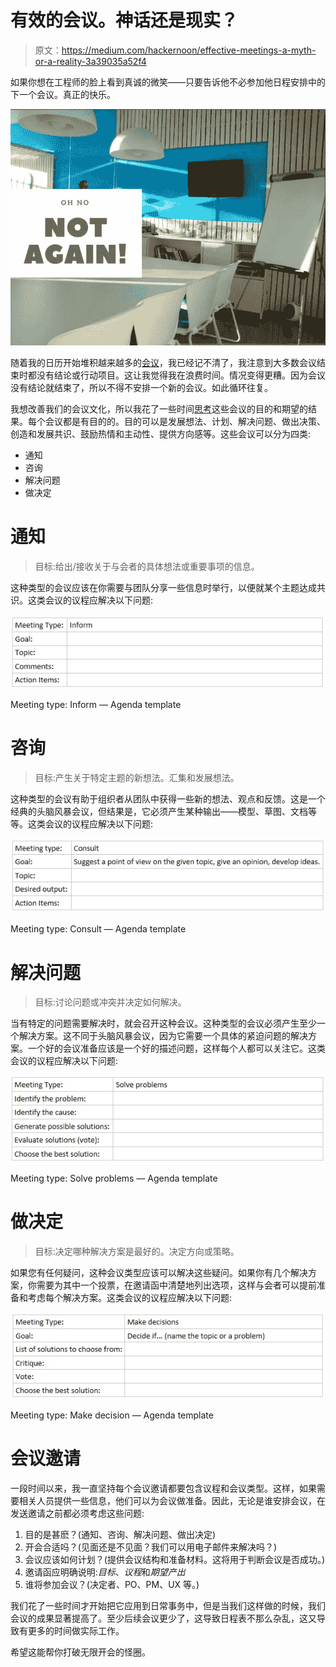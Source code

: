 # 有效的会议。神话还是现实？

> 原文：<https://medium.com/hackernoon/effective-meetings-a-myth-or-a-reality-3a39035a52f4>

如果你想在工程师的脸上看到真诚的微笑——只要告诉他不必参加他日程安排中的下一个会议。真正的快乐。

![](img/a46120fb39213b28c81087810d9f0d8f.png)

随着我的日历开始堆积越来越多的[会议](https://hackernoon.com/tagged/meetings)，我已经记不清了，我注意到大多数会议结束时都没有结论或行动项目。这让我觉得我在浪费时间。情况变得更糟。因为会议没有结论就结束了，所以不得不安排一个新的会议。如此循环往复。

我想改善我们的会议文化，所以我花了一些时间[思考](https://hackernoon.com/tagged/thinking)这些会议的目的和期望的结果。每个会议都是有目的的。目的可以是发展想法、计划、解决问题、做出决策、创造和发展共识、鼓励热情和主动性、提供方向感等。这些会议可以分为四类:

*   通知
*   咨询
*   解决问题
*   做决定

# 通知

> 目标:给出/接收关于与会者的具体想法或重要事项的信息。

这种类型的会议应该在你需要与团队分享一些信息时举行，以便就某个主题达成共识。这类会议的议程应解决以下问题:

![](img/fb24bf63fb251ce2bb5b466546cf5fa2.png)

Meeting type: Inform — Agenda template

# 咨询

> 目标:产生关于特定主题的新想法。汇集和发展想法。

这种类型的会议有助于组织者从团队中获得一些新的想法、观点和反馈。这是一个经典的头脑风暴会议，但结果是，它必须产生某种输出——模型、草图、文档等等。这类会议的议程应解决以下问题:

![](img/2cfa5554e3b847502fab7bf768ce9d1f.png)

Meeting type: Consult — Agenda template

# 解决问题

> 目标:讨论问题或冲突并决定如何解决。

当有特定的问题需要解决时，就会召开这种会议。这种类型的会议必须产生至少一个解决方案。这不同于头脑风暴会议，因为它需要一个具体的紧迫问题的解决方案。一个好的会议准备应该是一个好的描述问题，这样每个人都可以关注它。这类会议的议程应解决以下问题:

![](img/d790e9d5c5fb1303b7584d68f9681e1e.png)

Meeting type: Solve problems — Agenda template

# 做决定

> 目标:决定哪种解决方案是最好的。决定方向或策略。

如果您有任何疑问，这种会议类型应该可以解决这些疑问。如果你有几个解决方案，你需要为其中一个投票，在邀请函中清楚地列出选项，这样与会者可以提前准备和考虑每个解决方案。这类会议的议程应解决以下问题:

![](img/6bebab0eada48130df288f26ab5b35bc.png)

Meeting type: Make decision — Agenda template

# 会议邀请

一段时间以来，我一直坚持每个会议邀请都要包含议程和会议类型。这样，如果需要相关人员提供一些信息，他们可以为会议做准备。因此，无论是谁安排会议，在发送邀请之前都必须考虑这些问题:

1.  目的是甚麽？(通知、咨询、解决问题、做出决定)
2.  开会合适吗？(见面还是不见面？我们可以用电子邮件来解决吗？)
3.  会议应该如何计划？(提供会议结构和准备材料。这将用于判断会议是否成功。)
4.  邀请函应明确说明:*目标*、*议程*和*期望产出*
5.  谁将参加会议？(决定者、PO、PM、UX 等。)

我们花了一些时间才开始把它应用到日常事务中，但是当我们这样做的时候，我们会议的成果显著提高了。至少后续会议更少了，这导致日程表不那么杂乱，这又导致有更多的时间做实际工作。

希望这能帮你打破无限开会的怪圈。
